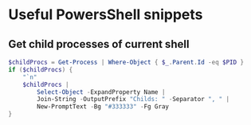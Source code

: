 # Useful PowersShell snippets

## Get child processes of current shell

```powershell
$childProcs = Get-Process | Where-Object { $_.Parent.Id -eq $PID }
if ($childProcs) {
    "`n"
    $childProcs |
        Select-Object -ExpandProperty Name |
        Join-String -OutputPrefix "Childs: " -Separator ", " |
        New-PromptText -Bg "#333333" -Fg Gray
}
```